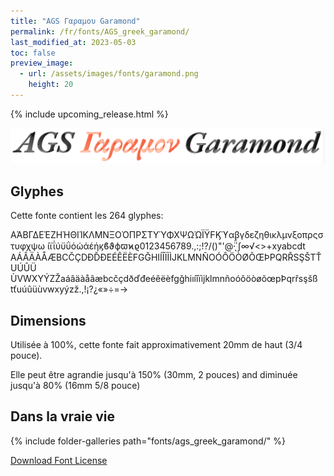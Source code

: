 ```yaml
---
title: "AGS Γαραμου Garamond"
permalink: /fr/fonts/AGS_greek_garamond/
last_modified_at: 2023-05-03
toc: false
preview_image:
  - url: /assets/images/fonts/garamond.png
    height: 20
---
```


{% include upcoming_release.html %}

![AGS garamond](/assets/images/fonts/garamond.png)


## Glyphes

Cette fonte contient les 264 glyphes:

ΑΆΒΓΔΕΈΖΗΉΘΙΊΚΛΜΝΞΟΌΠΡΣΤΥΎΦΧΨΩΏΪΫϜϏϓαβγδεζηθικλμνξοπρςστυφχψω
ίϊΐύϋΰόώάέήϗϐϑϕϖϰϱ0123456789.,:;!?/()"'@·̈̈́ͅ΄∫∞√<>+xyabcdt
AÁÂÄÀÅÆBCČÇDÐĎĐEÉÊËÈFGĞHIÍÎÏİÌJKLMNÑOÓÔÖÒØÕŒÞPQRŘSŞŠTŤUÚÛÜ
ÙVWXYÝZŽaáâäàåãæbcčçdðďđeéêëèfgğhiıíîïìjklmnñoóôöòøõœpÞqrřsşšß
tťuúûüùvwxyýzž.,!¡?¿«»÷=→

## Dimensions

Utilisée à 100%, cette fonte fait approximativement 20mm de haut (3/4 pouce).

Elle peut être agrandie jusqu'à  150%  (30mm, 2 pouces) and diminuée jusqu'à 80% (16mm  5/8 pouce)


## Dans la vraie vie

{% include folder-galleries path="fonts/ags_greek_garamond/" %}



[Download Font License](https://github.com/inkstitch/inkstitch/tree/main/fonts/ags_greek_garamond/LICENSE)
